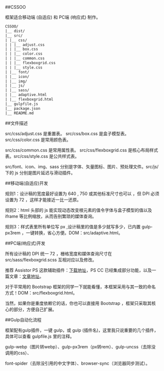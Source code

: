 ﻿##CSSOO

框架适合移动端 (自适应) 和 PC端 (响应式) 制作。

```txt
CSSOO/
|__ dist/
|__ src/
| |__ css/
| | |__ adjust.css
| | |__ box.css
| | |__ color.css
| | |__ common.css
| | |__ flexboxgrid.css
| | |__ style.css
| |__ font/
| |__ icon/
| |__ img/
| |__ js/
| |__ sass/
| |__ adaptive.html
| |__ flexboxgrid.html
|__ gulpfile.js
|__ package.json
|__ README.md
```
##文件描述

src/css/adjust.css 是重置表。 src/css/box.css 是盒子模型表。src/css/color.css 是常用颜色表。

src/css/common.css 是常用属性表。 src/css/flexboxgrid.css 是核心布局样式表。src/css/style.css 是公共样式表。

src/font、icon、img、sass 分别是字体、矢量图标、图片、预处理文件。src/js/ 下的 js 分别是图片延迟与滑动插件。

##移动端(自适应)开发

规则1：设计稿的宽度最好设置为 640 , 750 或其他标准尺寸也可以 ，但 DPI 必须设置为 72 ，这样才能接近一比一还原。

规则2：html 头部的 js 能实现动态改变根元素的值令字体与盒子模型的值以及 iframe 等比例缩放，从而告别繁琐的媒体查询。

规则3：样式表里所有单位写 px ,设计稿里的值是多少就写多少，已内置 gulp-px3rem ，一键转换，省心方便。DOM：src/adaptive.html。

##PC端(响应式)开发

所有设计稿的 DPI 统一 72 ，栅格宽度和媒体查询尺寸在 src/sass/flexboxgrid.scss 互相对应以及修改。

推荐 Assistor PS 这款辅助插件：[下载地址](http://witstudio.net/)，PS CC 已经集成部分功能，以及一篇文章：[文章地址](http://blog.163.com/zbj_jbz/blog/static/21261516420168184538395/)。

对于平常用的 Bootstrap 框架的同学一下就能看懂，本框架采用与其一致的命名方式！DOM：src/flexboxgrid.html。

当然，如果你是重度依赖它的话，你也可以直接用 Bootstrap ，框架只采取其核心的部分，方便自己扩展。

##Gulp自动化流程

框架配有gulp插件，一键 gulp，或 gulp (插件名)，这里我只说重要的几个插件，具体可以查看 gulpfile.js 里的注释。

gulp-webp（图片转webp）、gulp-px3rem（px转rem）、gulp-uncss（去除没调用的css）、

font-spider（去除没引用的中文字体）、browser-sync（浏览器同步测试）。